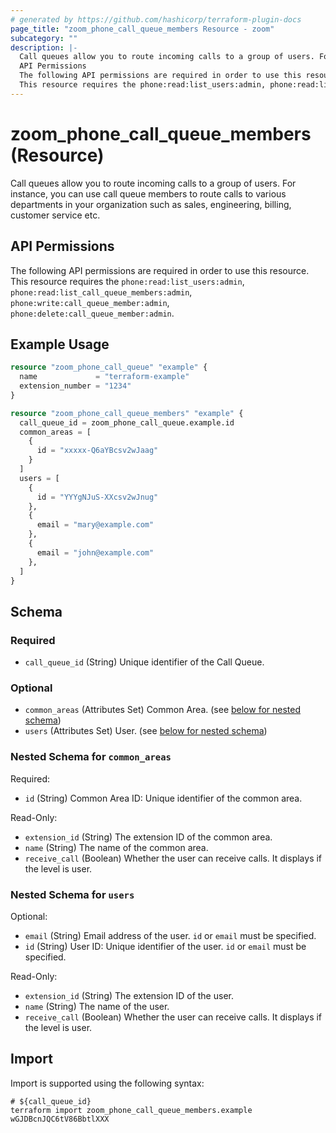 ```yaml
---
# generated by https://github.com/hashicorp/terraform-plugin-docs
page_title: "zoom_phone_call_queue_members Resource - zoom"
subcategory: ""
description: |-
  Call queues allow you to route incoming calls to a group of users. For instance, you can use call queue members to route calls to various departments in your organization such as sales, engineering, billing, customer service etc.
  API Permissions
  The following API permissions are required in order to use this resource.
  This resource requires the phone:read:list_users:admin, phone:read:list_call_queue_members:admin, phone:write:call_queue_member:admin, phone:delete:call_queue_member:admin.
---
```


# zoom_phone_call_queue_members (Resource)

Call queues allow you to route incoming calls to a group of users. For instance, you can use call queue members to route calls to various departments in your organization such as sales, engineering, billing, customer service etc.

## API Permissions
The following API permissions are required in order to use this resource.
This resource requires the `phone:read:list_users:admin`, `phone:read:list_call_queue_members:admin`, `phone:write:call_queue_member:admin`, `phone:delete:call_queue_member:admin`.

## Example Usage

```terraform
resource "zoom_phone_call_queue" "example" {
  name             = "terraform-example"
  extension_number = "1234"
}

resource "zoom_phone_call_queue_members" "example" {
  call_queue_id = zoom_phone_call_queue.example.id
  common_areas = [
    {
      id = "xxxxx-Q6aYBcsv2wJaag"
    }
  ]
  users = [
    {
      id = "YYYgNJuS-XXcsv2wJnug"
    },
    {
      email = "mary@example.com"
    },
    {
      email = "john@example.com"
    },
  ]
}
```

<!-- schema generated by tfplugindocs -->
## Schema

### Required

- `call_queue_id` (String) Unique identifier of the Call Queue.

### Optional

- `common_areas` (Attributes Set) Common Area. (see [below for nested schema](#nestedatt--common_areas))
- `users` (Attributes Set) User. (see [below for nested schema](#nestedatt--users))

<a id="nestedatt--common_areas"></a>
### Nested Schema for `common_areas`

Required:

- `id` (String) Common Area ID: Unique identifier of the common area.

Read-Only:

- `extension_id` (String) The extension ID of the common area.
- `name` (String) The name of the common area.
- `receive_call` (Boolean) Whether the user can receive calls. It displays if the level is user.


<a id="nestedatt--users"></a>
### Nested Schema for `users`

Optional:

- `email` (String) Email address of the user. `id` or `email` must be specified.
- `id` (String) User ID: Unique identifier of the user. `id` or `email` must be specified.

Read-Only:

- `extension_id` (String) The extension ID of the user.
- `name` (String) The name of the user.
- `receive_call` (Boolean) Whether the user can receive calls. It displays if the level is user.

## Import

Import is supported using the following syntax:

```shell
# ${call_queue_id}
terraform import zoom_phone_call_queue_members.example wGJDBcnJQC6tV86BbtlXXX
```
